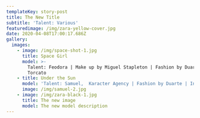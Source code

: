 ```yaml
---
templateKey: story-post
title: The New Title
subtitle: 'Talent: Various'
featuredimage: /img/zara-yellow-cover.jpg
date: 2020-04-08T17:00:17.686Z
gallery:
  images:
    - image: /img/space-shot-1.jpg
      title: Space Girl
      model: >-
        Talent: Feodora | Make up by Miguel Stapleton | Fashion by Duarte | Inês
        Torcato
    - title: Under the Sun
      model: 'Talent: Samuel,  Karacter Agency | Fashion by Duarte | Inês Torcato'
      image: /img/samuel-2.jpg
    - image: /img/zara-black-1.jpg
      title: The new image
      model: The new model description
---
```

